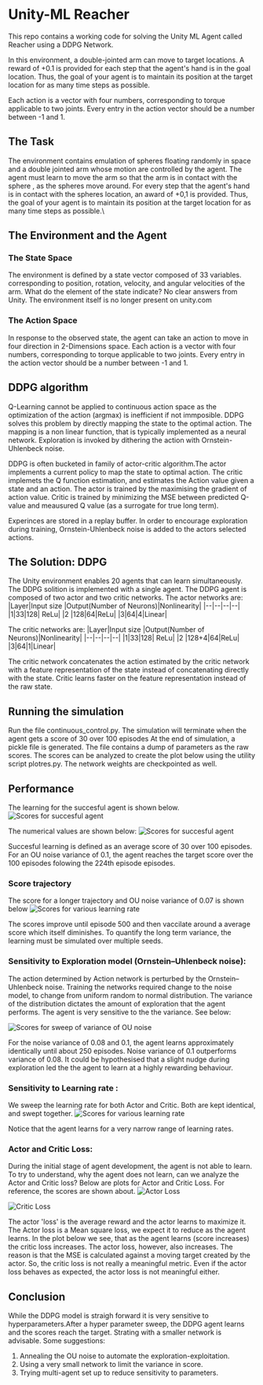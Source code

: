 # Unity-ML Reacher

This repo contains a working code for solving the Unity ML Agent called Reacher using a DDPG  Network.

In this environment, a double-jointed arm can move to target locations. A reward of +0.1 is provided for each step that the agent's hand is in the goal location. Thus, the goal of your agent is to maintain its position at the target location for as many time steps as possible.

Each action is a vector with four numbers, corresponding to torque applicable to two joints. Every entry in the action vector should be a number between -1 and 1.


## The Task
The environment contains emulation of spheres floating randomly in space and a double jointed arm whose motion are controlled by the agent. The agent must learn to move the    arm so that the arm is in contact with the sphere , as the spheres move around. For every step that the agent's hand is in contact with the spheres location, an award of +0,1 is provided. Thus, the goal of your agent is to maintain its position at the target location for as many time steps as possible.\
## The Environment and the Agent
### The State Space
The environment is defined by a state vector composed of 33 variables. corresponding to position, rotation, velocity, and angular velocities of the arm. 
What do the element of the state indicate? No clear answers from Unity. The environment itself is no longer present on unity.com 

### The Action Space
In response to the observed state, the agent can take an action to  move in four direction in 2-Dimensions space. 
Each action is a vector with four numbers, corresponding to torque applicable to two joints. Every entry in the action vector should be a number between -1 and 1.

## DDPG algorithm

Q-Learning cannot be applied to continuous action space as the optimization of the action (argmax) is inefficient if not immposible. DDPG solves this problem by directly mapping the state to the optimal action. The mapping is a non linear function, that is typically implemented as a neural network.  Exploration is invoked by dithering the action with Ornstein-Uhlenbeck noise.

DDPG is often bucketed in family of actor-critic algorithm.The actor implements a current policy to map the state to optimal action. The critic implemets the Q function estimation, and estimates the Action value given a state and an action. The actor is trained by the maximising the gradient of action value. Critic is trained by minimizing the MSE between predicted Q-value and meausured Q value (as a surrogate for true long term).

Experinces are stored in a replay buffer. 
In order to encourage exploration during training, Ornstein-Uhlenbeck noise is added to the actors selected actions. 

## The Solution: DDPG
The Unity environment enables 20 agents that can learn simultaneously. The DDPG solition is implemented with a single agent.
The DDPG agent is composed of two actor and two critic networks. 
The actor networks are:
|Layer|Input size  |Output(Number of Neurons)|Nonlinearity|
|--|--|--|--|
|1|33|128| ReLu|
|2 |128|64|ReLu|
|3|64|4|Linear|

The critic networks are:
|Layer|Input size  |Output(Number of Neurons)|Nonlinearity|
|--|--|--|--|
|1|33|128| ReLu|
|2 |128+4|64|ReLu|
|3|64|1|Linear|

The critic network concatenates the action estimated by the critic network with a feature representation of the state instead of concatenating directly with the state. Critic learns faster on the feature representation instead of the raw state.

## Running the simulation
Run the file continuous_control.py. The simulation will terminate when the agent gets a score of 30 over 100 episodes At the end of simulation, a pickle file is generated. The file contains a dump of parameters as the raw scores. The scores can be analyzed to create the plot below using the utility script plotres.py. The network weights are checkpointed as well.

## Performance
The learning for the succesful agent is shown below.
![Scores for succesful agent](https://github.com/kpasad/Continuous_control_DDPG/blob/main/Results/final_scores_faster.jpeg)

The numerical values are shown below: 
![Scores for succesful agent](https://github.com/kpasad/Continuous_control_DDPG/blob/main/Results/Learning_screenshot.JPG)


Succesful learning is defined as an average score of 30 over 100 episodes. For an OU noise variance of 0.1, the agent reaches the target score over the 100 episodes folowing the 224th episode episodes. 

### Score trajectory
The score for a longer trajectory and OU noise variance of 0.07 is shown below
![Scores for various learning rate](https://github.com/kpasad/Continuous_control_DDPG/blob/main/Results/final_scores.jpeg)

The scores improve until episode 500 and then vaccilate around a average score which itself diminishes. To quantify the long term variance, the learning must be simulated over multiple seeds.

### Sensitivity to Exploration model (Ornstein–Uhlenbeck noise):
The action determined by Action network is perturbed by the Ornstein–Uhlenbeck noise. Training the networks required change to the noise model, to change from uniform random to normal distribution. The variance of the distribution dictates the amount of exploration that the agent performs. The agent is very sensitive to the the variance. See below:

 ![Scores for sweep of variance of OU noise](https://github.com/kpasad/Continuous_control_DDPG/blob/main/Results/OU_noise_sweep.jpeg)
 
For the noise variance of 0.08 and 0.1, the agent learns approximately identically until  about 250 episodes. Noise variance of 0.1 outperforms variance of 0.08. It could be hypothesised that a slight nudge during exploration led the 
the agent to learn at a highly rewarding behaviour.  

### Sensitivity to Learning rate :
We sweep the learning rate for both Actor and Critic. Both are kept identical, and swept together.
![Scores for various learning rate](https://github.com/kpasad/Continuous_control_DDPG/blob/main/Results/scores.jpeg)

Notice that the agent learns for a very narrow range of learning rates.

### Actor and Critic Loss:
During the initial stage of agent development, the agent is not able to learn. To try to understand, why the agent does not learn, can we analyze the Actor and Critic loss?
Below are plots for Actor and Critic Loss. For reference, the scores are shown about.
![Actor Loss](https://github.com/kpasad/Continuous_control_DDPG/blob/main/Results/actor_loss.jpeg)

![Critic Loss](https://github.com/kpasad/Continuous_control_DDPG/blob/main/Results/critic_loss.jpeg)

 The actor 'loss' is  the average reward and the actor learns to maximize it. The Actor loss is a Mean square loss, we expect it to reduce as the agent learns. In the plot below we see, that as the agent learns (score increases) the critic loss increases. The actor loss, however, also increases. The reason is that the MSE is calculated against a moving target created by the actor. So, the critic loss is not really a meaningful metric. Even if the actor loss behaves as expected, the actor loss is not meaningful either.

## Conclusion
While the DDPG model is straigh forward it is very sensitive to hyperparameters.After a hyper parameter sweep, the DDPG agent learns and the scores reach the target.  Strating with a smaller network is advisable.
Some suggestions:
1. Annealing the OU noise to automate the exploration-exploitation.
2. Using a very small network to limit the variance in score.
3. Trying multi-agent set up to reduce sensitivity to parameters.
